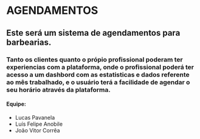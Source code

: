 # AGENDAMENTOS

## Este será um sistema de agendamentos para barbearias.

### Tanto os clientes quanto o própio profissional poderam ter experiencias com a plataforma, onde o profissional poderá ter acesso a um dashbord com as estatisticas e dados referente ao mês trabalhado, e o usuário terá a facilidade de agendar o seu horário através da plataforma.

#### Equipe: 
 * Lucas Pavanela
 * Luís Felipe Anobile
 * João Vitor Corrêa



